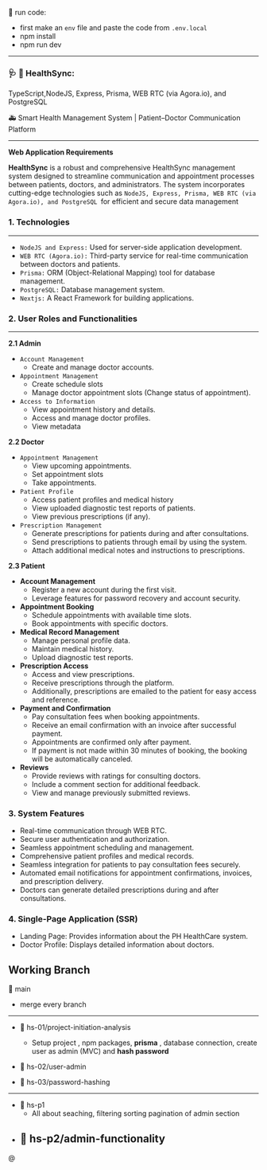 🔲 run code: 
- first make an `env` file and paste the code from `.env.local`
- npm install
- npm run dev

---

### 🩺 🏥 HealthSync:
TypeScript,NodeJS, Express, Prisma, WEB RTC (via Agora.io), and PostgreSQL

🚑 Smart Health Management System | Patient–Doctor Communication Platform


---



**Web Application Requirements**

**HealthSync** is a robust and comprehensive HealthSync management system designed
to streamline communication and appointment processes between patients, doctors,
and administrators. The system incorporates cutting-edge technologies such as
`NodeJS, Express, Prisma, WEB RTC (via Agora.io), and PostgreSQL `for efficient and
secure data management

### 1. **Technologies**
---
- `NodeJS and Express:` Used for server-side application development.
- `WEB RTC (Agora.io):` Third-party service for real-time communication between
doctors and patients.
- `Prisma:` ORM (Object-Relational Mapping) tool for database management.
- `PostgreSQL:` Database management system.
- `Nextjs:` A React Framework for building applications.


### 2. User Roles and Functionalities
---
**2.1 Admin**
-  `Account Management`
    - Create and manage doctor accounts.
- `Appointment Management`
    - Create schedule slots
    - Manage doctor appointment slots (Change status of appointment).
- `Access to Information`
    - View appointment history and details.
    - Access and manage doctor profiles.
    - View metadata

**2.2 Doctor**
- `Appointment Management`
    - View upcoming appointments.
    - Set appointment slots
    - Take appointments.
- `Patient Profile`
    - Access patient profiles and medical history
    - View uploaded diagnostic test reports of patients.
    - View previous prescriptions (if any).
- `Prescription Management`
    - Generate prescriptions for patients during and after consultations.
    - Send prescriptions to patients through email by using the system.
    - Attach additional medical notes and instructions to prescriptions.

**2.3 Patient**
- **Account Management**
    - Register a new account during the first visit.
    - Leverage features for password recovery and account security.
- **Appointment Booking**
    - Schedule appointments with available time slots.
    - Book appointments with specific doctors.
- **Medical Record Management**
    - Manage personal profile data.
    - Maintain medical history.
    - Upload diagnostic test reports.
- **Prescription Access**
    - Access and view prescriptions.
    - Receive prescriptions through the platform.
    - Additionally, prescriptions are emailed to the patient for easy access and
reference.
- **Payment and Confirmation**
    - Pay consultation fees when booking appointments.
    - Receive an email confirmation with an invoice after successful payment.
    - Appointments are confirmed only after payment.
    - If payment is not made within 30 minutes of booking, the booking will be
automatically canceled.
- **Reviews**
    - Provide reviews with ratings for consulting doctors.
    - Include a comment section for additional feedback.
    - View and manage previously submitted reviews.

### 3. System Features
- Real-time communication through WEB RTC.
- Secure user authentication and authorization.
- Seamless appointment scheduling and management.
- Comprehensive patient profiles and medical records.
- Seamless integration for patients to pay consultation fees securely.
- Automated email notifications for appointment confirmations, invoices, and
prescription delivery.
- Doctors can generate detailed prescriptions during and after consultations.
### 4. Single-Page Application (SSR)
- Landing Page: Provides information about the PH HealthCare system.
- Doctor Profile: Displays detailed information about doctors.


## Working Branch

🍟 main
- merge every branch
---
- 🍟 hs-01/project-initiation-analysis
    - Setup project , npm packages, **prisma** , database connection, create user as admin (MVC) and **hash password**

- 🍟 hs-02/user-admin
- 🍟 hs-03/password-hashing

---
- 🍟 hs-p1
    - All about seaching, filtering sorting pagination of admin section
- 🍟 hs-p2/admin-functionality
    - 




@ 